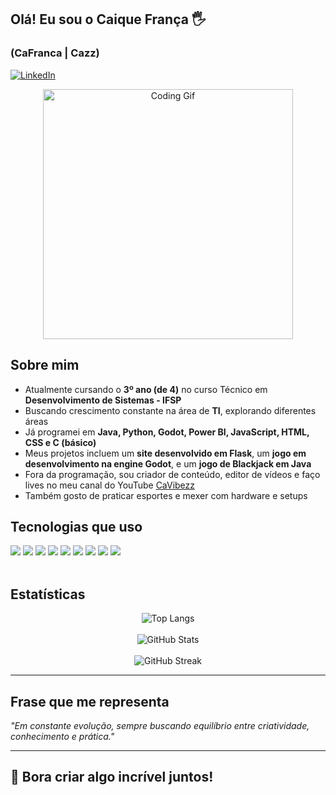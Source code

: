 ## Olá! Eu sou o Caique França 🖐️  
### (CaFranca | Cazz)

[![LinkedIn](https://img.shields.io/badge/LinkedIn-0A66C2?style=for-the-badge&logo=linkedin&logoColor=white)](https://www.linkedin.com/in/caique-fran%C3%A7a-b96946286/)


<p align="center">
  <img src="https://media.giphy.com/media/qgQUggAC3Pfv687qPC/giphy.gif" width="400" alt="Coding Gif">
</p>

## Sobre mim

- Atualmente cursando o **3º ano (de 4)** no curso Técnico em **Desenvolvimento de Sistemas - IFSP**
- Buscando crescimento constante na área de **TI**, explorando diferentes áreas
- Já programei em **Java, Python, Godot, Power BI, JavaScript, HTML, CSS e C (básico)**
- Meus projetos incluem um **site desenvolvido em Flask**, um **jogo em desenvolvimento na engine Godot**, e um **jogo de Blackjack em Java**
- Fora da programação, sou criador de conteúdo, editor de vídeos e faço lives no meu canal do YouTube [CaVibezz](https://www.youtube.com/@CaVibezz)
- Também gosto de praticar esportes e mexer com hardware e setups

## Tecnologias que uso

<div style="display: inline_block">
  <img src="https://img.shields.io/badge/Java-ED8B00?style=for-the-badge&logo=openjdk&logoColor=white"/>
  <img src="https://img.shields.io/badge/Python-3776AB?style=for-the-badge&logo=python&logoColor=white"/>
  <img src="https://img.shields.io/badge/Godot-478CBF?style=for-the-badge&logo=godot-engine&logoColor=white"/>
  <img src="https://img.shields.io/badge/Power_BI-F2C811?style=for-the-badge&logo=powerbi&logoColor=black"/>
  <img src="https://img.shields.io/badge/HTML5-E34F26?style=for-the-badge&logo=html5&logoColor=white"/>
  <img src="https://img.shields.io/badge/CSS3-1572B6?style=for-the-badge&logo=css3&logoColor=white"/>
  <img src="https://img.shields.io/badge/JavaScript-F7DF1E?style=for-the-badge&logo=javascript&logoColor=black"/>
  <img src="https://img.shields.io/badge/Flask-000000?style=for-the-badge&logo=flask&logoColor=white"/>
  <img src="https://img.shields.io/badge/C-00599C?style=for-the-badge&logo=c&logoColor=white"/>
</div><br/>

## Estatísticas

<div align="center">
  <img src="https://github-readme-stats.vercel.app/api/top-langs/?username=CaFranca&layout=compact&theme=tokyonight" alt="Top Langs"/>
  <br><br>
  <img src="https://github-readme-stats.vercel.app/api?username=CaFranca&show_icons=true&theme=tokyonight&rank_icon=github" alt="GitHub Stats"/>
  <br><br>
  <img src="https://github-readme-streak-stats.herokuapp.com/?user=CaFranca&theme=tokyonight" alt="GitHub Streak"/>
</div>


---

##  Frase que me representa  
<p><i>"Em constante evolução, sempre buscando equilíbrio entre criatividade, conhecimento e prática."</i></p>

---

## 🚀 Bora criar algo incrível juntos!  

